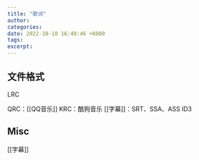 ```yaml
---
title: "歌词"
author: 
categories: 
date: 2022-10-10 16:49:46 +0800
tags: 
excerpt: 
---
```






## 文件格式

LRC

QRC：[[QQ音乐]]
KRC：酷狗音乐
[[字幕]]：SRT、SSA、ASS
ID3



## Misc

[[字幕]]


